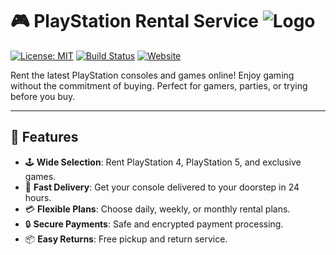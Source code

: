 # 🎮 **PlayStation Rental Service** ![Logo](logo.png)

[![License: MIT](https://img.shields.io/badge/License-MIT-blue.svg)](LICENSE)
[![Build Status](https://github.com/username/playstation-rental/actions/workflows/tests.yml/badge.svg)](https://github.com/username/playstation-rental/actions)
[![Website](https://img.shields.io/badge/Website-Live-brightgreen)](https://yourwebsite.com)

Rent the latest PlayStation consoles and games online! Enjoy gaming without the commitment of buying. Perfect for gamers, parties, or trying before you buy.

---

## 🌟 **Features**

- 🕹️ **Wide Selection**: Rent PlayStation 4, PlayStation 5, and exclusive games.
- 🚀 **Fast Delivery**: Get your console delivered to your doorstep in 24 hours.
- 💳 **Flexible Plans**: Choose daily, weekly, or monthly rental plans.
- 🔒 **Secure Payments**: Safe and encrypted payment processing.
- 📦 **Easy Returns**: Free pickup and return service.
